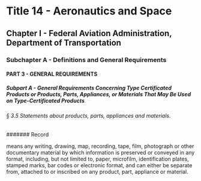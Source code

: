 
# Title 14 - Aeronautics and Space
## Chapter I - Federal Aviation Administration, Department of Transportation
### Subchapter A - Definitions and General Requirements
#### PART 3 - GENERAL REQUIREMENTS
##### Subpart A - General Requirements Concerning Type Certificated Products or Products, Parts, Appliances, or Materials That May Be Used on Type-Certificated Products
###### § 3.5 Statements about products, parts, appliances and materials.
####### Record

means any writing, drawing, map, recording, tape, film, photograph or other documentary material by which information is preserved or conveyed in any format, including, but not limited to, paper, microfilm, identification plates, stamped marks, bar codes or electronic format, and can either be separate from, attached to or inscribed on any product, part, appliance or material.
